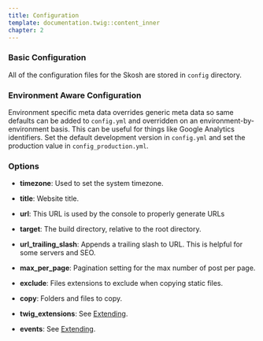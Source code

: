 ```yaml
---
title: Configuration
template: documentation.twig::content_inner
chapter: 2
---
```

### Basic Configuration

All of the configuration files for the Skosh are stored in `config` directory.

### Environment Aware Configuration

Environment specific meta data overrides generic meta data so same defaults can be added to `config.yml` and overridden on an environment-by-environment basis. This can be useful for things like Google Analytics identifiers. Set the default development version in `config.yml` and set the production value in `config_production.yml`.

### Options

 - **timezone**: Used to set the system timezone.

 - **title**: Website title.

 - **url**: This URL is used by the console to properly generate URLs

 - **target**: The build directory, relative to the root directory.

 - **url_trailing_slash**: Appends a trailing slash to URL. This is helpful for some servers and SEO.

 - **max_per_page**: Pagination setting for the max number of post per page.

 - **exclude**: Files extensions to exclude when copying static files.

 - **copy**: Folders and files to copy.
 
 - **twig_extensions**: See [Extending](/projects/skosh/doc/extending.html).
 
 - **events**: See [Extending](/projects/skosh/doc/extending.html).